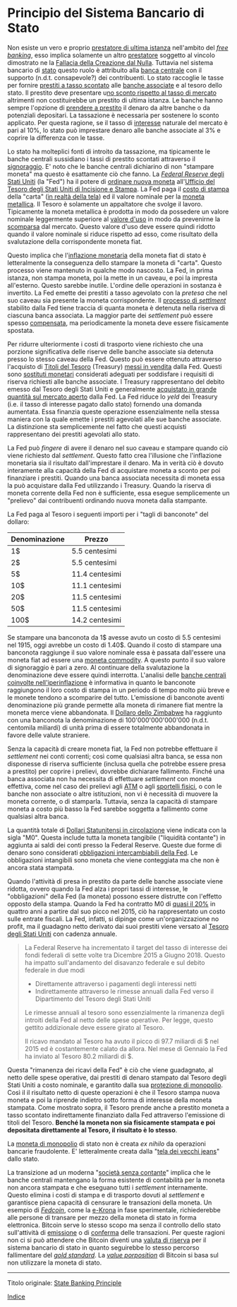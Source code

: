 # Principio del Sistema Bancario di Stato



Non esiste un vero e proprio [prestatore di ultima istanza](https://it.wikipedia.org/wiki/Prestatore_di_ultima_istanza) nell'ambito del [_free banking_](https://it.wikipedia.org/wiki/Free_banking), esso implica solamente un altro [prestatore](ch101-glossary.md#dare-in-prestito-investire) soggetto al vincolo dimostrato ne la [Fallacia della Creazione dal Nulla](ch084-thin-air-fallacy.md). Tuttavia nel sistema bancario di [stato](ch101-glossary.md#) questo ruolo è attribuito alla [banca centrale](https://it.wikipedia.org/wiki/Banca_centrale) con il supporto (n.d.t. consapevole?) dei contribuenti. Lo stato raccoglie le tasse per fornire [prestiti a tasso scontato](https://en.wikipedia.org/wiki/Discount_window) alle [banche associate](https://en.wikipedia.org/wiki/Structure_of_the_Federal_Reserve_System#Member_Banks) e al tesoro dello stato. Il prestito deve presentare u[no sconto rispetto al tasso di mercato](https://www.frbdiscountwindow.org/pages/discount-rates/current-discount-rates) altrimenti non costituirebbe un prestito di ultima istanza. Le banche hanno sempre l'opzione di [prendere a prestito](ch101-glossary.md#prendere-a-prestito) il denaro da altre banche o da potenziali depositari. La tassazione è necessaria per sostenere lo sconto applicato. Per questa ragione, se il tasso di [interesse](ch101-glossary.md#interesse) naturale del mercato è pari al 10%, lo stato può imprestare denaro alle banche associate al 3% e coprire la differenza con le tasse.

Lo stato ha molteplici fonti di introito da tassazione, ma tipicamente le banche centrali sussidiano i tassi di prestito scontati attraverso il [signoraggio](https://en.wikipedia.org/wiki/Seigniorage). E' noto che le banche centrali dichiarino di non "stampare moneta" ma questo è esattamente ciò che fanno. La [_Federal Reserve_ degli Stati Uniti](https://it.wikipedia.org/wiki/Federal_Reserve_System) (la "Fed") ha il potere di [ordinare nuova moneta](https://www.newyorkfed.org/aboutthefed/fedpoint/fed01.html) all'[Ufficio del Tesoro degli Stati Uniti di Incisione e Stampa](https://www.moneyfactory.gov/). La Fed paga il [costo di stampa](https://www.federalreserve.gov/faqs/currency_12771.htm) della "carta" ([in realtà della tela](https://www.moneyfactory.gov/hmimpaperandink.html)) ed il valore nominale per la [moneta metallica](https://en.wikipedia.org/wiki/Coin). Il Tesoro è solamente un appaltatore che svolge il lavoro. Tipicamente la moneta metallica è prodotta in modo da possedere un valore nominale leggermente superiore al [valore d'uso](https://en.wikipedia.org/wiki/Use_value) in modo da prevenirne la [scomparsa](https://it.wikipedia.org/wiki/Legge_di_Gresham) dal mercato. Questo valore d'uso deve essere quindi ridotto quando il valore nominale si riduce rispetto ad esso, come risultato della svalutazione della corrispondente moneta fiat.

Questo implica che l'[inflazione monetaria](https://en.wikipedia.org/wiki/Monetary_inflation) della moneta fiat di stato è letteralmente la conseguenza dello stampare la moneta di "carta". Questo processo viene mantenuto in qualche modo nascosto. La Fed, in prima istanza, non stampa moneta, poi la mette in un caveau, e poi la impresta all'esterno. Questo sarebbe inutile. L'ordine delle operazioni in sostanza è invertito. La Fed emette dei prestiti a tasso agevolato con la _pretesa_ che nel suo caveau sia presente la moneta corrispondente. Il [processo di _settlment_](https://en.wikipedia.org/wiki/Fedwire) stabilito dalla Fed tiene traccia di quanta moneta è detenuta nella riserva di ciascuna banca associata. La maggior parte dei _settlement_ può essere spesso [compensata](https://it.wikipedia.org/wiki/Compensazione), ma periodicamente la moneta deve essere fisicamente spostata.

Per ridurre ulteriormente i costi di trasporto viene richiesto che una porzione significativa delle riserve delle banche associate sia detenuta presso lo stesso caveau della Fed. Questo può essere ottenuto attraverso l'acquisto di [Titoli del Tesoro](https://en.wikipedia.org/wiki/United_States_Treasury_security) (Treasury) [messi in vendita](https://www.stlouisfed.org/in-plain-english/a-closer-look-at-open-market-operations) dalla Fed. Questi sono [sostituti monetari](https://wiki.mises.org/wiki/Money_substitutes) considerati adeguati per soddisfare i requisiti di riserva richiesti alle banche associate. I Treasury rappresentano del debito emesso dal Tesoro degli Stati Uniti e generalmente [acquistato in grande quantità sul mercato aperto](https://fred.stlouisfed.org/series/TREAST) dalla Fed. La Fed riduce lo _yeld_ dei Treasury (i.e. il tasso di interesse pagato dallo stato) fornendo una domanda aumentata. Essa finanzia queste operazione essenzialmente nella stessa maniera con la quale emette i prestiti agevolati alle sue banche associate. La distinzione sta semplicemente nel fatto che questi acquisti rappresentano dei prestiti agevolati allo stato.

La Fed può _fingere_ di avere il denaro nel suo caveau e stampare quando ciò viene richiesto dal _settlement_. Questo fatto crea l'illusione che l'inflazione monetaria sia il risultato dall'imprestare il denaro. Ma in verità ciò è dovuto interamente alla capacità della Fed di acquistare moneta a sconto per poi finanziare i prestiti. Quando una banca associata necessita di moneta essa la può acquistare dalla Fed utilizzando i Treasury. Quando la riserva di moneta corrente della Fed non è sufficiente, essa esegue semplicemente un "prelievo" dai contribuenti ordinando nuova moneta dalla stampante. 

La Fed paga al Tesoro i seguenti importi per i "tagli di banconote" del dollaro:

| Denominazione | Prezzo         |
| ------------- | -------------- |
| 1$            | 5.5 centesimi  |
| 2$            | 5.5 centesimi  |
| 5$            | 11.4 centesimi |
| 10$           | 11.1 centesimi |
| 20$           | 11.5 centesimi |
| 50$           | 11.5 centesimi |
| 100$          | 14.2 centesimi |

Se stampare una banconota da 1$ avesse avuto un costo di 5.5 centesimi nel 1915, oggi avrebbe un costo di 1.40$. Quando il costo di stampare una banconota raggiunge il suo valore nominale essa è passata dall'essere una moneta fiat ad essere una [moneta commodity](https://it.wikipedia.org/wiki/Moneta_merce). A questo punto il suo valore di signoraggio è pari a zero. Al continuare della svalutazione la denominazione deve essere quindi interrotta. L'analisi delle [banche centrali coinvolte nell'iperinflazione](https://en.wikipedia.org/wiki/Hyperinflation_in_Venezuela) è informativa in quanto le banconote raggiungono il loro costo di stampa in un periodo di tempo molto più breve e le monete tendono a scomparire del  tutto. L'emissione di banconote aventi denominazione più grande permette alla moneta di rimanere fiat mentre la moneta merce viene abbandonata. Il [Dollaro dello Zimbabwe](https://it.wikipedia.org/wiki/Dollaro_zimbabwese) ha raggiunto con una banconota la denominazione di 100'000'000'000'000 (n.d.t. centomila miliardi) di unità prima di essere totalmente abbandonata in favore delle valute straniere.

Senza la capacità di creare moneta fiat, la Fed non potrebbe effettuare il _settlement_ nei conti correnti; così come qualsiasi altra banca, se essa non disponesse di riserva sufficiente (inclusa quella che potrebbe essere presa a prestito) per coprire i prelievi, dovrebbe dichiarare fallimento. Finché una banca associata non ha necessita di effettuare _settlement_ con moneta effettiva, come nel caso dei prelievi agli [ATM](https://it.wikipedia.org/wiki/Sportello_automatico) o agli [sportelli fisici](https://en.wikipedia.org/wiki/Bank_teller), o con le banche non associate o altre istituzioni, non vi è necessità di muovere la moneta corrente, o di stamparla. Tuttavia, senza la capacità di stampare moneta a costo più basso la Fed sarebbe soggetta a fallimento come qualsiasi altra banca.

La quantità totale di [Dollari Statunitensi in circolazione](https://en.wikipedia.org/wiki/Money_supply#United_States) viene indicata con la sigla "M0". Questa include tutta la moneta tangibile ("liquidità contante") in aggiunta ai saldi dei conti presso la Federal Reserve. Queste due forme di denaro sono considerati [obbligazioni intercambiabili della Fed](https://en.wikipedia.org/wiki/Money_supply#United_State). Le obbligazioni intangibili sono moneta che viene conteggiata ma che non è ancora stata stampata.

Quando l'attività di presa in prestito da parte delle banche associate viene ridotta, ovvero quando la Fed alza i propri tassi di interesse, le "obbligazioni" della Fed (la moneta) possono essere distrutte con l'effetto opposto della stampa. Quando la Fed ha contratto M0 di [quasi il 20%](https://tradingeconomics.com/united-states/money-supply-m0) in quattro anni a partire dal suo picco nel 2015, ciò ha rappresentato un costo sulle entrate fiscali. La Fed, infatti, si dipinge come un'organizzazione no profit, ma il guadagno netto derivato dai suoi prestiti viene versato al [Tesoro degli Stati Uniti](https://www.stlouisfed.org/on-the-economy/2018/september/fed-payments-treasury-rising-interest-rates) con cadenza annuale.

> La Federal Reserve ha incrementato il target del tasso di interesse dei fondi federali di sette volte tra Dicembre 2015 a Giugno 2018. Questo ha impatto sull'andamento del disavanzo federale e sul debito federale in due modi
>
> *  Direttamente attraverso i pagamenti degli interessi netti
> * Indirettamente attraverso le rimesse annuali dalla Fed verso il Dipartimento del Tesoro degli Stati Uniti
>
> Le rimesse annuali al tesoro sono essenzialmente la rimanenza degli introiti della Fed al netto delle spese operative. Per legge, questo gettito addizionale deve essere girato al Tesoro.
>
> Il ricavo mandato al Tesoro ha avuto il picco di 97.7 miliardi di $ nel 2015 ed è costantemente calato da allora. Nel mese di Gennaio la Fed ha inviato al Tesoro 80.2 miliardi di $.

Questa "rimanenza dei ricavi della Fed" è ciò che viene guadagnato, al netto delle spese operative, dai prestiti di denaro stampato dal Tesoro degli Stati Uniti a costo nominale, e garantito dalla sua [protezione di monopolio](https://en.wikipedia.org/wiki/Counterfeit). Così il il risultato netto di queste operazioni è che il Tesoro stampa nuova moneta e poi la riprende indietro sotto forma di interesse della moneta stampata. Come mostrato sopra, il Tesoro prende anche a prestito moneta a tasso scontato indirettamente finanziato dalla Fed attraverso l'emissione di titoli del Tesoro. **Benché la moneta non sia fisicamente stampata e poi depositata direttamente al Tesoro, il risultato è lo stesso**.

La [moneta di monopolio](ch005-money-taxonomy.md) di stato non è creata _ex nihilo_ da operazioni bancarie fraudolente. E' letteralmente creata dalla "[tela dei vecchi jeans](https://www.washingtonpost.com/news/wonk/wp/2013/12/16/how-tight-jeans-almost-ruined-americas-money/)" dallo stato.

La transizione ad un moderna "[società senza contante](https://www.nytimes.com/2018/11/21/business/sweden-cashless-society.html)" implica che le banche centrali mantengano la forma esistente di contabilità per la moneta non ancora stampata e che eseguano tutti i _settlement_ internamente. Questo elimina i costi di stampa e di trasporto dovuti al _settlement_ e garantisce piena capacità di censurare le transazioni della moneta. Un esempio di [_Fedcoin_](ch087-fedcoin-objectives.md), come la [e-Krona](https://www.riksbank.se/en-gb/payments--cash/e-krona) in fase sperimentale, richiederebbe alle persone di transare per mezzo della moneta di stato in forma elettronica. Bitcoin serve lo stesso scopo ma senza il controllo dello stato sull'attività di [emissione](ch101-glossary.md#inflazione) o di [conferma](ch101-glossary.md#conferma) delle transazioni. Per queste ragioni non ci si può attendere che Bitcoin diventi una [valuta di riserva](ch077-reserve-currency-fallacy.md) per il sistema bancario di stato in quanto seguirebbe lo stesso percorso fallimentare del [_gold standard_](https://it.wikipedia.org/wiki/Sistema_aureo). La [_value porposition_](https://it.wikipedia.org/wiki/Sistema_aureo) di Bitcoin si basa sul non utilizzare la moneta di stato.

---

Titolo originale: [State Banking Principle](https://github.com/libbitcoin/libbitcoin-system/wiki/State-Banking-Principle)

[Indice](/README.md)
